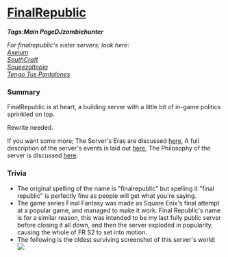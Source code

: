 # [FinalRepublic](#finalrepublic)
___Tags:<span class="tag tag-orange">Main Page</span><span class="tag tag-blurple">DJzombiehunter</span>___

_For finalrepublic's sister servers; look here:  
[Axeium](#axeium)  
[SouthCraft](#southcraft)  
[Squeezaltopia](#squeezaltopia)  
[Tengo Tus Pantalones](#tengotuspantalones)_

### Summary

FinalRepublic is at heart, a building server with a little bit of in-game politics sprinkled on top.

Rewrite needed.

If you want some more;
The Server's Eras are discussed [here](#eras),
A full description of the server's events is laid out [here](#server-history),
The Philosophy of the server is discussed [here](#philosophy).

### Trivia

*   The original spelling of the name is "finalrepublic" but spelling it "final republic" is perfectly fine as people will get what you're saying.
*   The game series Final Fantasy was made as Square Enix's final attempt at a popular game, and managed to make it work. Final Republic's name is for a similar reason, this was intended to be my last fully public server before closing it all down, and then the server exploded in popularity, causing the whole of FR S2 to set into motion.
*   The following is the oldest surviving screenshot of this server's world: ![](https://cdn.discordapp.com/attachments/1061516148325220455/1133123214017564824/2023-01-14_14.png)